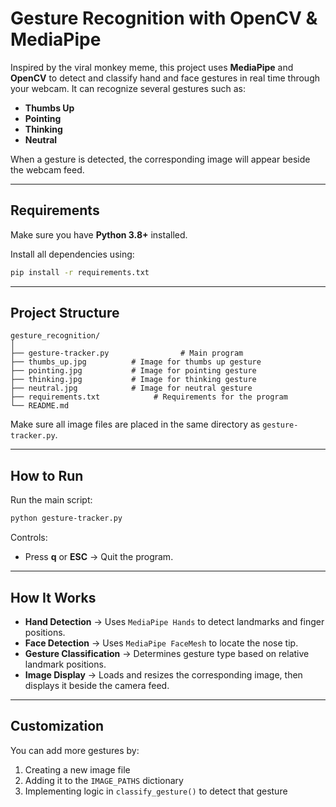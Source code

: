 # Gesture Recognition with OpenCV & MediaPipe

Inspired by the viral monkey meme, this project uses **MediaPipe** and **OpenCV** to detect and classify hand and face gestures in real time through your webcam.
It can recognize several gestures such as:
- **Thumbs Up**
- **Pointing**
- **Thinking**
- **Neutral**

When a gesture is detected, the corresponding image will appear beside the webcam feed.

---

## Requirements

Make sure you have **Python 3.8+** installed.

Install all dependencies using:
```bash
pip install -r requirements.txt
```

---

## Project Structure

```
gesture_recognition/
│
├── gesture-tracker.py                # Main program
├── thumbs_up.jpg          # Image for thumbs up gesture
├── pointing.jpg           # Image for pointing gesture
├── thinking.jpg           # Image for thinking gesture
├── neutral.jpg            # Image for neutral gesture
├── requirements.txt            # Requirements for the program
└── README.md
```

Make sure all image files are placed in the same directory as `gesture-tracker.py`.

---

## How to Run

Run the main script:
```bash
python gesture-tracker.py
```

Controls:
- Press **q** or **ESC** → Quit the program.

---

## How It Works

- **Hand Detection** → Uses `MediaPipe Hands` to detect landmarks and finger positions.  
- **Face Detection** → Uses `MediaPipe FaceMesh` to locate the nose tip.  
- **Gesture Classification** → Determines gesture type based on relative landmark positions.  
- **Image Display** → Loads and resizes the corresponding image, then displays it beside the camera feed.

---

## Customization

You can add more gestures by:
1. Creating a new image file
2. Adding it to the `IMAGE_PATHS` dictionary
3. Implementing logic in `classify_gesture()` to detect that gesture
